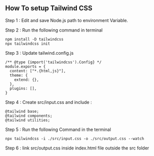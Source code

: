 ## How To setup Tailwind CSS

Step 1 : Edit and save Node.js path to environment Variable.

Step 2 : Run the following command in terminal
```
npm install -D tailwindcss
npx tailwindcss init
```

Step 3 : Update tailwind.config.js

```
/** @type {import('tailwindcss').Config} */
module.exports = {
  content: ["*.{html,js}"],
  theme: {
    extend: {},
  },
  plugins: [],
}

```

Step 4 : Create src/input.css and include :

```
@tailwind base;
@tailwind components;
@tailwind utilities;
```

Step 5 : Run the following Command in the terminal
```
npx tailwindcss -i ./src/input.css -o ./src/output.css --watch
```
Step 6 : link src/output.css inside index.html file outside the src folder
